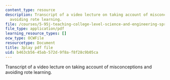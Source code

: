 ```yaml
---
content_type: resource
description: Transcript of a video lecture on taking account of misconceptions and
  avoiding rote learning.
file: /courses/5-95j-teaching-college-level-science-and-engineering-spring-2009/b463cb5645ab572d9f8af8f28c9b05ca_etbY4_d3peg.pdf
file_type: application/pdf
learning_resource_types: []
ocw_type: OCWFile
resourcetype: Document
title: 3play pdf file
uid: b463cb56-45ab-572d-9f8a-f8f28c9b05ca
---
```

Transcript of a video lecture on taking account of misconceptions and avoiding rote learning.

